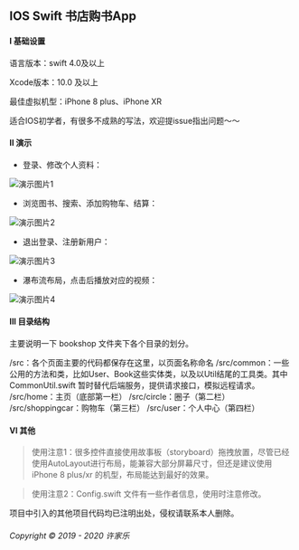 ## IOS Swift 书店购书App

#### I 基础设置
语言版本：swift 4.0及以上

Xcode版本：10.0 及以上

最佳虚拟机型：iPhone 8 plus、iPhone XR

适合IOS初学者，有很多不成熟的写法，欢迎提issue指出问题～～


#### II 演示

- 登录、修改个人资料：

![演示图片1](img/演示1.gif)

- 浏览图书、搜索、添加购物车、结算：

![演示图片2](img/演示2.gif)

- 退出登录、注册新用户：

![演示图片3](img/演示3.gif)

- 瀑布流布局，点击后播放对应的视频：

![演示图片4](img/演示4.gif)

#### III 目录结构

主要说明一下 bookshop 文件夹下各个目录的划分。

/src：各个页面主要的代码都保存在这里，以页面名称命名
/src/common：一些公用的方法和类，比如User、Book这些实体类，以及以Util结尾的工具类。其中CommonUtil.swift 暂时替代后端服务，提供请求接口，模拟远程请求。
/src/home：主页（底部第一栏）
/src/circle：圈子（第二栏）
/src/shoppingcar：购物车（第三栏）
/src/user：个人中心（第四栏）

#### VI 其他

> 使用注意1：很多控件直接使用故事板（storyboard）拖拽放置，尽管已经使用AutoLayout进行布局，能兼容大部分屏幕尺寸，但还是建议使用 iPhone 8 plus/xr 的机型，布局能达到最好的效果。

> 使用注意2：Config.swift 文件有一些作者信息，使用时注意修改。


项目中引入的其他项目代码均已注明出处，侵权请联系本人删除。

###### Copyright © 2019 - 2020 许家乐
